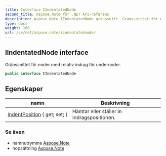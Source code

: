 ```yaml
---
title: Interface IIndentatedNode
second_title: Aspose.Note för .NET API-referens
description: Aspose.Note.IIndentatedNode gränssnitt. Gränssnittet för noder med relativ indrag för undernoder.
type: docs
weight: 160
url: /sv/net/aspose.note/iindentatednode/
---
```

## IIndentatedNode interface

Gränssnittet för noder med relativ indrag för undernoder.

```csharp
public interface IIndentatedNode
```

## Egenskaper

| namn | Beskrivning |
| --- | --- |
| [IndentPosition](../../aspose.note/iindentatednode/indentposition/) { get; set; } | Hämtar eller ställer in indragspositionen. |

### Se även

* namnutrymme [Aspose.Note](../../aspose.note/)
* hopsättning [Aspose.Note](../../)


